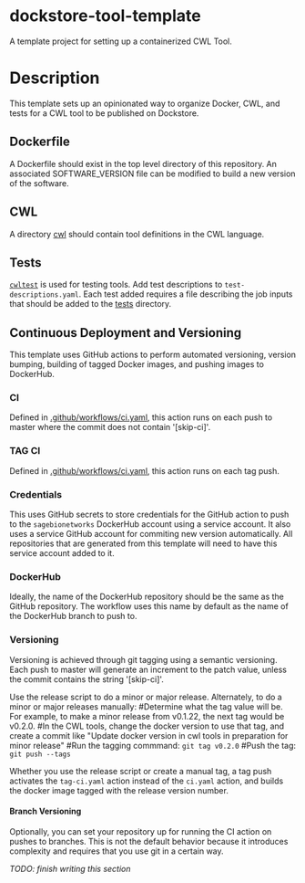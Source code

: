 # dockstore-tool-template
A template project for setting up a containerized CWL Tool.

# Description

This template sets up an opinionated way to organize Docker, CWL, and tests for a CWL tool to be published on Dockstore.

## Dockerfile

A Dockerfile should exist in the top level directory of this repository. An associated SOFTWARE_VERSION file can be
modified to build a new version of the software.

## CWL

A directory [cwl](cwl) should contain tool definitions in the CWL language.

## Tests

[`cwltest`](https://github.com/common-workflow-language/cwltest) is used for
testing tools. Add test descriptions to `test-descriptions.yaml`. Each test
added requires a file describing the job inputs that should be added to the
[tests](tests) directory.

## Continuous Deployment and Versioning

This template uses GitHub actions to perform automated versioning, version
bumping, building of tagged Docker images, and pushing images to DockerHub.

### CI
Defined in [.github/workflows/ci.yaml](.github/workflows/ci.yaml), this action
runs on each push to master where the commit does not contain '[skip-ci]'.

### TAG CI
Defined in [.github/workflows/ci.yaml](.github/workflows/tag-ci.yaml), this action
runs on each tag push.

### Credentials

This uses GitHub secrets to store credentials for the GitHub action to push to
the `sagebionetworks` DockerHub account using a service account. It also uses a
service GitHub account for commiting new version automatically. All repositories
that are generated from this template will need to have this service account
added to it.

### DockerHub

Ideally, the name of the DockerHub repository should be the same as the GitHub
repository. The workflow uses this name by default as the name of the DockerHub
branch to push to.

### Versioning
Versioning is achieved through git tagging using a semantic versioning.
Each push to master will generate an increment to the patch value, unless the
commit contains the string '[skip-ci]'.

Use the release script to do a minor or major release. Alternately, to do a
minor or major releases manually:
#Determine what the tag value will be. For example, to make a minor release from v0.1.22, the next tag would be v0.2.0.
#In the CWL tools, change the docker version to use that tag, and create a commit like "Update docker version in cwl tools in preparation for minor release"
#Run the tagging commmand: `git tag v0.2.0`
#Push the tag: `git push --tags`

Whether you use the release script or create a manual tag, a tag push activates
the `tag-ci.yaml` action instead of the `ci.yaml` action, and builds the docker
image tagged with the release version number.

#### Branch Versioning
Optionally, you can set your repository up for running the CI action on pushes
to branches. This is not the default behavior because it introduces complexity
and requires that you use git in a certain way.

*TODO: finish writing this section*
